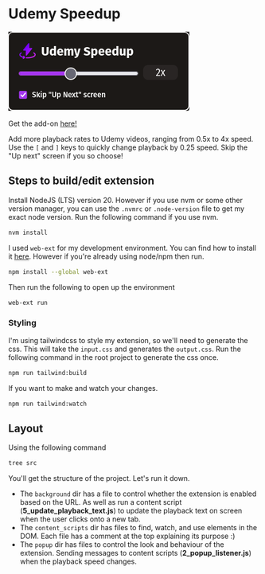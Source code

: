 # Udemy Speedup

![UdemySpeedup Extension](./imgs/extension.png)

Get the add-on
[here!](https://addons.mozilla.org/en-US/firefox/addon/udemy-speedup/)

Add more playback rates to Udemy videos, ranging from 0.5x to 4x speed. Use the
`[` and `]` keys to quickly change playback by 0.25 speed. Skip the "Up next"
screen if you so choose!

## Steps to build/edit extension

Install NodeJS (LTS) version 20. However if you use nvm or some other version
manager, you can use the `.nvmrc` or `.node-version` file to get my exact node
version. Run the following command if you use nvm.

```bash
nvm install
```

I used `web-ext` for my development environment. You can find how to install it
[here](https://extensionworkshop.com/documentation/develop/getting-started-with-web-ext/).
However if you're already using node/npm then run.

```bash
npm install --global web-ext
```

Then run the following to open up the environment

```bash
web-ext run
```

### Styling

I'm using tailwindcss to style my extension, so we'll need to generate the css.
This will take the `input.css` and generates the `output.css`. Run the following
command in the root project to generate the css once.

```bash
npm run tailwind:build
```

If you want to make and watch your changes.

```bash
npm run tailwind:watch
```

## Layout

Using the following command

```bash
tree src
```

You'll get the structure of the project. Let's run it down.

- The `background` dir has a file to control whether the extension is enabled
  based on the URL. As well as run a content script
  (**5_update_playback_text.js**) to update the playback text on screen when the
  user clicks onto a new tab.
- The `content_scripts` dir has files to find, watch, and use elements in the
  DOM. Each file has a comment at the top explaining its purpose :)
- The `popup` dir has files to control the look and behaviour of the extension.
  Sending messages to content scripts (**2_popup_listener.js**) when the
  playback speed changes.
